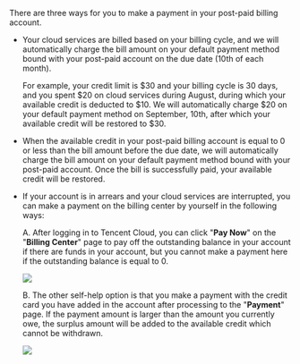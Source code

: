 There are three ways for you to make a payment in your post-paid billing account.

- Your cloud services are billed based on your billing cycle, and we will automatically charge the bill amount on your default payment method bound with your post-paid account on the due date (10th of each month).

  For example, your credit limit is $30 and your billing cycle is 30 days, and you spent $20 on cloud services during August, during which your available credit is deducted to $10. We will automatically charge $20 on your default payment method on September, 10th, after which your available credit will be restored to $30.

- When the available credit in your post-paid billing account is equal to 0 or less than the bill amount before the due date, we will automatically charge the bill amount on your default payment method bound with your post-paid account. Once the bill is successfully paid, your available credit will be restored.

- If your account is in arrears and your cloud services are interrupted, you can make a payment on the billing center by yourself in the following ways:

  A. After logging in to Tencent Cloud, you can click "**Pay Now**" on the "**Billing Center**" page to pay off the outstanding balance in your account if there are funds in your account, but you cannot make a payment here if the outstanding balance is equal to 0.

  ![](https://main.qcloudimg.com/raw/1792ffd64de8c6395f87d517980dfd7e.png)

  B. The other self-help option is that you make a payment with the credit card you have added in the account after processing to the "**Payment**" page. If the payment amount is larger than the amount you currently owe, the surplus amount will be added to the available credit which cannot be withdrawn.

  ![](https://main.qcloudimg.com/raw/caed2e16ef07b8b48b3b2cf4b2278518.png)
